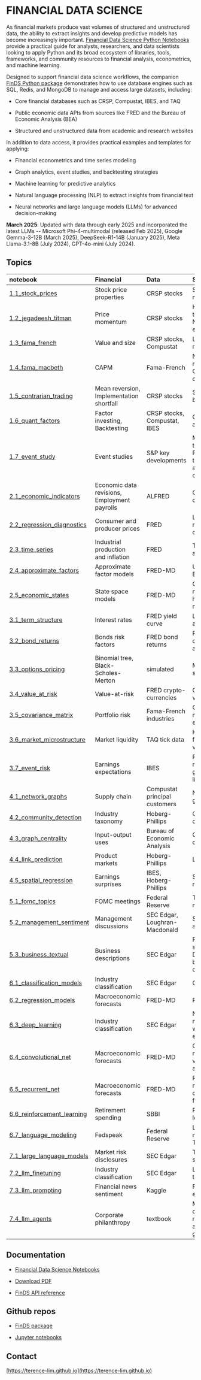 # FINANCIAL DATA SCIENCE


As financial markets produce vast volumes of structured and unstructured data,
the ability to extract insights and develop predictive models has become increasingly important.
[Financial Data Science Python Notebooks](https://terence-lim.github.io/docs/financial-data-science-notebooks/)
provide a practical guide for analysts, researchers, and data scientists looking to apply Python
and its broad ecosystem of libraries, tools, frameworks, and community resources
to financial analysis, econometrics, and machine learning.

Designed to support financial data science workflows,
the companion [FinDS Python package](https://github.com/terence-lim/financial-data-science)
demonstrates how to use database engines such as SQL, Redis, and MongoDB to manage and access large datasets, including:

- Core financial databases such as CRSP, Compustat, IBES, and TAQ

- Public economic data APIs from sources like FRED and the Bureau of Economic Analysis (BEA)

- Structured and unstructured data from academic and research websites

In addition to data access, it provides practical examples and templates for applying:

- Financial econometrics and time series modeling

- Graph analytics, event studies, and backtesting strategies

- Machine learning for predictive analytics

- Natural language processing (NLP) to extract insights from financial text

- Neural networks and large language models (LLMs) for advanced decision-making


**March 2025**: Updated with data through early 2025 and incorporated the latest LLMs -- Microsoft Phi-4-multimodal (released Feb 2025), Google Gemma-3-12B (March 2025), DeepSeek-R1-14B (January 2025), Meta Llama-3.1-8B (July 2024), GPT-4o-mini (July 2024).


## Topics


| notebook | Financial | Data | Science |
|:--|:--|:--|:--|
| [1.1_stock_prices](1.1_stock_prices.ipynb) | Stock price properties | CRSP stocks | Statistical moments |
| [1.2_jegadeesh_titman](1.2_jegadeesh_titman.ipynb) | Price momentum | CRSP stocks | Hypothesis testing, <br> Newey-West estimator |
| [1.3_fama_french](1.3_fama_french.ipynb) | Value and size | CRSP stocks, <br> Compustat |  Linear regression |
| [1.4_fama_macbeth](1.4_fama_macbeth.ipynb) | CAPM | Fama-French | Non-linear regression, <br> Quadratic optimization |
| [1.5_contrarian_trading](1.5_contrarian_trading.ipynb) | Mean reversion,<br> Implementation shortfall | CRSP stocks | Structural breaks |
| [1.6_quant_factors](1.6_quant_factors.ipynb) | Factor investing, <br> Backtesting | CRSP stocks, <br> Compustat, IBES | Cluster analysis |
| [1.7_event_study](1.7_event_study.ipynb) | Event studies | S&P key developments | Multiple testing, Fourier transforms and convolutions |
| [2.1_economic_indicators](2.1_economic_indicators.ipynb) | Economic data revisions, <br> Employment payrolls | ALFRED | Outlier detection |
| [2.2_regression_diagnostics](2.2_regression_diagnostics.ipynb) | Consumer and<br> producer prices | FRED | Linear regression diagnostics|
| [2.3_time_series](2.3_time_series.ipynb) | Industrial production<br> and inflation | FRED | Time series analysis |
| [2.4_approximate_factors](2.4_approximate_factors.ipynb) | Approximate factor models | FRED-MD | Unit root test, <br>EM Algorithm |
| [2.5_economic_states](2.5_economic_states.ipynb) | State space models | FRED-MD |  Gaussian mixture, <br>hidden Markov models |
| [3.1_term_structure](3.1_term_structure.ipynb) | Interest rates | FRED yield curve | Low-rank approximation |
| [3.2_bond_returns](3.2_bond_returns.ipynb) | Bonds risk factors | FRED bond returns | Principal component analysis |
| [3.3_options_pricing](3.3_options_pricing.ipynb) | Binomial tree, <br> Black-Scholes-Merton | simulated | Monte Carlo simulations |
| [3.4_value_at_risk](3.4_value_at_risk.ipynb) | Value-at-risk | FRED crypto-currencies | Conditional volatility |
| [3.5_covariance_matrix](3.5_covariance_matrix.ipynb) | Portfolio risk | Fama-French industries | Covariance matrix estimation |
| [3.6_market_microstructure](3.6_market_microstructure.ipynb) | Market liquidity | TAQ tick data | High frequency volatility |
| [3.7_event_risk](3.7_event_risk.ipynb) | Earnings expectations | IBES | Poisson regression, <br> generalized linear model |
| [4.1_network_graphs](4.1_network_graphs.ipynb) | Supply chain | Compustat principal customers | Network graphs |
| [4.2_community_detection](4.2_community_detection.ipynb) | Industry taxonomy | Hoberg-Phillips | Community detection |
| [4.3_graph_centrality](4.3_graph_centrality.ipynb) | Input-output uses | Bureau of Economic Analysis | Graph centrality |
| [4.4_link_prediction](4.4_link_prediction.ipynb) | Product markets |  Hoberg-Phillips | Link prediction |
| [4.5_spatial_regression](4.5_spatial_regression.ipynb) | Earnings surprises | IBES, Hoberg-Phillips | Spatial regression |
| [5.1_fomc_topics](5.1_fomc_topics.ipynb) | FOMC meetings | Federal Reserve | Topic modeling |
| [5.2_management_sentiment](5.2_management_sentiment.ipynb) | Management discussions | SEC Edgar, <br> Loughran-Macdonald | Sentiment analysis |
| [5.3_business_textual](5.3_business_textual.ipynb) | Business descriptions | SEC Edgar | Part-of-speech,  <br> Density-based clustering |
| [6.1_classification_models](6.1_classification_models.ipynb) | Industry classification | SEC Edgar | Classification |
| [6.2_regression_models](6.2_regression_models.ipynb) | Macroeconomic forecasts | FRED-MD | Regression |
| [6.3_deep_learning](6.3_deep_learning.ipynb) | Industry classification | SEC Edgar | Neural networks, <br> word embeddings |
| [6.4_convolutional_net](6.4_convolutional_net.ipynb) | Macroeconomic forecasts | FRED-MD | Convolutional neural nets, <br>vector autoregression |
| [6.5_recurrent_net](6.5_recurrent_net.ipynb) | Macroeconomic forecasts | FRED-MD | Recurrent neural nets, <br>dynamic factor models |
| [6.6_reinforcement_learning](6.6_reinforcement_learning.ipynb) | Retirement spending | SBBI | Reinforcement learning |
| [6.7_language_modeling](6.7_language_modeling.ipynb) | Fedspeak | Federal Reserve | Language modeling, <br> Transformers |
| [7.1_large_language_models](7.1_large_language_models.ipynb) | Market risk disclosures | SEC Edgar | Text summarization |
| [7.2_llm_finetuning](7.2_llm_finetuning.ipynb) | Industry classification | SEC Edgar | LLM fine-tuning |
| [7.3_llm_prompting](7.3_llm_prompting.ipynb) | Financial news sentiment | Kaggle | Prompt engineering |
| [7.4_llm_agents](7.4_llm_agents.ipynb) | Corporate philanthropy | textbook | Multi-agents, chatbots,<br> retrieval-augmented generation |


## Documentation

- [Financial Data Science Notebooks](https://terence-lim.github.io/docs/financial-data-science-notebooks/)

- [Download PDF](https://terence-lim.github.io/docs/financial-data-science-notebooks.pdf)

- [FinDS API reference](https://terence-lim.github.io/docs/financial-data-science/)


## Github repos

- [FinDS package](https://github.com/terence-lim/financial-data-science)

- [Jupyter notebooks](https://github.com/terence-lim/financial-data-science-notebooks)


## Contact

[https://terence-lim.github.io](https://terence-lim.github.io)
